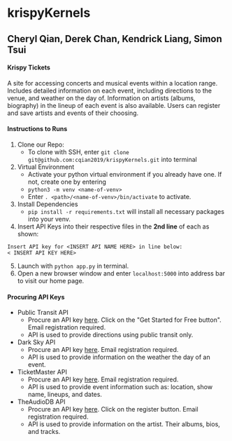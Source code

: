 # krispyKernels
## Cheryl Qian, Derek Chan, Kendrick Liang, Simon Tsui

#### Krispy Tickets
A site for accessing concerts and musical events within a location range. Includes detailed information on each event, including directions to the venue, and weather on the day of. Information on artists (albums, biography) in the lineup of each event is also available. Users can register and save artists and events of their choosing.

#### Instructions to Runs
1. Clone our Repo:
    - To clone with SSH, enter ` git clone git@github.com:cqian2019/krispyKernels.git ` into terminal
2. Virtual Environment
    - Activate your python virtual environment if you already have one. If not, create one by entering
    - ` python3 -m venv <name-of-venv> `  
    - Enter ` . <path>/<name-of-venv>/bin/activate `  to activate.
3. Install Dependencies
    - ` pip install -r requirements.txt ` will install all necessary packages into your venv.
4. Insert API Keys into their respective files in the **2nd line** of each as shown:
  ```
  Insert API key for <INSERT API NAME HERE> in line below:
  < INSERT API KEY HERE>
  ```
5. Launch with ` python app.py ` in terminal.
6. Open a new browser window and enter ` localhost:5000 ` into address bar to visit our home page.

#### Procuring API Keys
- Public Transit API
    - Procure an API key [here](https://developer.here.com/documentation/transit/topics/quick-start-routing.html). Click on the "Get Started for Free button". Email registration required.
    - API is used to provide directions using public transit only.
- Dark Sky API
    - Procure an API key [here](https://darksky.net/dev). Email registration required.
    - API is used to provide information on the weather the day of an event.
- TicketMaster API
    - Procure an API key [here](https://developer-acct.ticketmaster.com/user/register). Email registration required.
    - API is used to provide event information such as: location, show name, lineups, and dates.
- TheAudioDB API
    - Procure an API key [here](https://www.theaudiodb.com/api_guide.php). Click on the register button. Email registration required.
    - API is used to provide information on the artist. Their albums, bios, and tracks.
